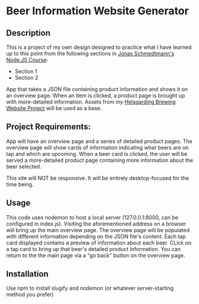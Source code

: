 # Beer Information Website Generator

## Description

This is a project of my own design designed to practice what I have learned up to this point from the following sections in [Jonas Schmedtmann's Node.JS Course](https://www.udemy.com/course/nodejs-express-mongodb-bootcamp/):

- Section 1
- Section 2

App that takes a JSON file containing product information and shows it on an overview page. When an item is clicked, a product page is brought up with more-detailed information. Assets from my [Helsgarding Brewing Website Project](https://github.com/JohnGardiner93/helsgardin-website) will be used as a base.

## Project Requirements:

App will have an overview page and a series of detailed product pages. The overview page will show cards of information indicating what beers are on tap and which are upcoming. When a beer card is clicked, the user will be served a more-detailed product page containing more information about the beer selected.

This site will NOT be responsive. It will be entirely desktop-focused for the time being.

## Usage

This code uses nodemon to host a local server (127.0.0.1:8000, can be configured in index.js). Visiting the aforementioned address on a browser will bring up the main overview page. The overview page will be populated with different information depending on the JSON file's content. Each tap card displayed contains a preview of information about each beer. CLick on a tap card to bring up that beer's detailed product information. You can return to the the main page via a "go back" button on the overview page.

## Installation

Use npm to install slugify and nodemon (or whatever server-starting method you prefer)
